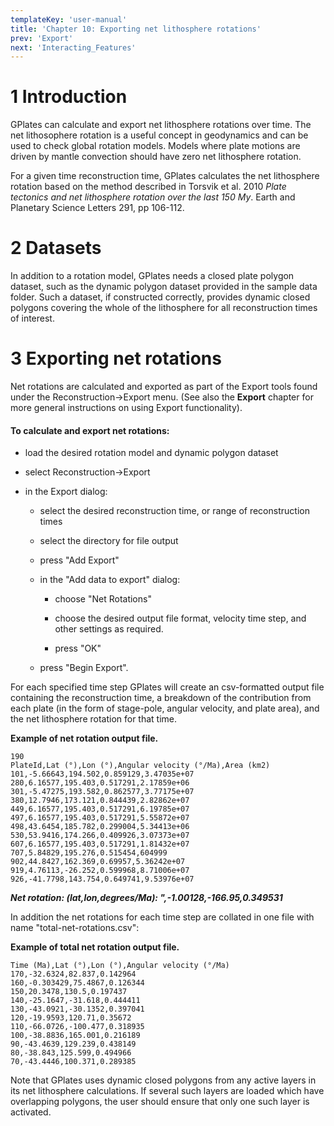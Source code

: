 ```yaml
---
templateKey: 'user-manual'
title: 'Chapter 10: Exporting net lithosphere rotations'
prev: 'Export'
next: 'Interacting_Features'
---
```


1 Introduction
============

GPlates can calculate and export net lithosphere rotations over time. The net lithosophere rotation is a useful concept in geodynamics and can be used to check global rotation models. Models where plate motions are driven by mantle convection should have zero net lithosphere rotation.

For a given time reconstruction time, GPlates calculates the net lithosphere rotation based on the method described in Torsvik et al. 2010 *Plate tectonics and net lithosphere rotation over the last 150 My*. Earth and Planetary Science Letters 291, pp 106-112.

2 Datasets
========

In addition to a rotation model, GPlates needs a closed plate polygon dataset, such as the dynamic polygon dataset provided in the sample data folder. Such a dataset, if constructed correctly, provides dynamic closed polygons covering the whole of the lithosphere for all reconstruction times of interest.

3 Exporting net rotations
=======================

Net rotations are calculated and exported as part of the Export tools found under the Reconstruction→Export menu. (See also the **Export** chapter for more general instructions on using Export functionality).

#### To calculate and export net rotations:

-   load the desired rotation model and dynamic polygon dataset

-   select Reconstruction→Export

-   in the Export dialog:

    -   select the desired reconstruction time, or range of reconstruction times

    -   select the directory for file output

    -   press "Add Export"

    -   in the "Add data to export" dialog:

        -   choose "Net Rotations"

        -   choose the desired output file format, velocity time step, and other settings as required.

        -   press "OK"

    -   press "Begin Export".

For each specified time step GPlates will create an csv-formatted output file containing the reconstruction time, a breakdown of the contribution from each plate (in the form of stage-pole, angular velocity, and plate area), and the net lithosphere rotation for that time.

**Example of net rotation output file.**

```
190  
PlateId,Lat (°),Lon (°),Angular velocity (°/Ma),Area (km2)  
101,-5.66643,194.502,0.859129,3.47035e+07  
280,6.16577,195.403,0.517291,2.17859e+06  
301,-5.47275,193.582,0.862577,3.77175e+07  
380,12.7946,173.121,0.844439,2.82862e+07  
449,6.16577,195.403,0.517291,6.19785e+07  
497,6.16577,195.403,0.517291,5.55872e+07  
498,43.6454,185.782,0.299004,5.34413e+06  
530,53.9416,174.266,0.409926,3.07373e+07  
607,6.16577,195.403,0.517291,1.81432e+07  
707,5.84829,195.276,0.515454,604999  
902,44.8427,162.369,0.69957,5.36242e+07  
919,4.76113,-26.252,0.599968,8.71006e+07  
926,-41.7798,143.754,0.649741,9.53976e+07  
```

***Net rotation: (lat,lon,degrees/Ma): ",-1.00128,-166.95,0.349531***

In addition the net rotations for each time step are collated in one file with name "total-net-rotations.csv":

**Example of total net rotation output file.**

```
Time (Ma),Lat (°),Lon (°),Angular velocity (°/Ma)  
170,-32.6324,82.837,0.142964  
160,-0.303429,75.4867,0.126344  
150,20.3478,130.5,0.197437  
140,-25.1647,-31.618,0.444411  
130,-43.0921,-30.1352,0.397041  
120,-19.9593,120.71,0.35672  
110,-66.0726,-100.477,0.318935  
100,-38.8836,165.001,0.216189  
90,-43.4639,129.239,0.438149  
80,-38.843,125.599,0.494966  
70,-43.4446,100.371,0.289385 
```

Note that GPlates uses dynamic closed polygons from any active layers in its net lithosphere calculations. If several such layers are loaded which have overlapping polygons, the user should ensure that only one such layer is activated.

